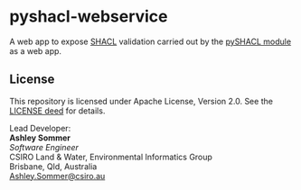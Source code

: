 # pyshacl-webservice
A web app to expose [SHACL](https://www.w3.org/TR/shacl/) validation carried out by the [pySHACL module](https://github.com/RDFLib/pySHACL) as a web app.


## License  
This repository is licensed under Apache License, Version 2.0. See the [LICENSE deed](LICENSE.txt) for details.  


Lead Developer:  
**Ashley Sommer**  
*Software Engineer*  
CSIRO Land & Water, Environmental Informatics Group  
Brisbane, Qld, Australia  
<Ashley.Sommer@csiro.au>  
